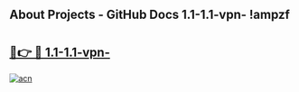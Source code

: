 ## About Projects - GitHub Docs 1.1-1.1-vpn- !ampzf

# <h2><a href="https://andorid.site?title=1.1-1.1-vpn-&ref=14PRO">🔗👉 🔴 1.1-1.1-vpn-</a></h2>

[![acn](https://github.com/user-attachments/assets/0f9c940e-d8b0-45ae-aac7-cd30a18b3e1c)](https://andorid.site?title=1.1-1.1-vpn-&ref=14PRO)

